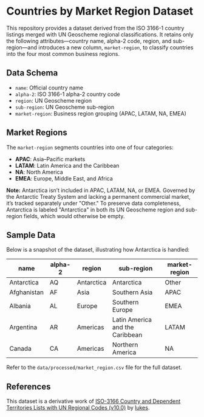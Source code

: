 # Countries by Market Region Dataset

This repository provides a dataset derived from the ISO 3166-1 country listings merged with UN Geoscheme regional classifications. It retains only the following attributes—country name, alpha-2 code, region, and sub-region—and introduces a new column, `market-region`, to classify countries into the four most common business regions.

## Data Schema

- `name`: Official country name
- `alpha-2`: ISO 3166-1 alpha-2 country code  
- `region`: UN Geoscheme region
- `sub-region`: UN Geoscheme sub-region  
- `market-region`: Business region grouping (APAC, LATAM, NA, EMEA)

## Market Regions

The `market-region` segments countries into one of four categories:

- **APAC**: Asia–Pacific markets
- **LATAM**: Latin America and the Caribbean  
- **NA**: North America  
- **EMEA**: Europe, Middle East, and Africa  

**Note:** Antarctica isn’t included in APAC, LATAM, NA, or EMEA. Governed by the Antarctic Treaty System and lacking a permanent commercial market, it’s tracked separately under "Other." To preserve data completeness, Antarctica is labeled "Antarctica" in both its UN Geoscheme region and sub-region fields, which would otherwise be empty.

## Sample Data

Below is a snapshot of the dataset, illustrating how Antarctica is handled:

| name         | alpha-2 | region      | sub-region                         | market-region |
|--------------|---------|-------------|------------------------------------|---------------|
| Antarctica   | AQ      | Antarctica  | Antarctica                         | Other         |
| Afghanistan  | AF      | Asia        | Southern Asia                      | APAC          |
| Albania      | AL      | Europe      | Southern Europe                    | EMEA          |
| Argentina    | AR      | Americas    | Latin America and the Caribbean    | LATAM         |
| Canada       | CA      | Americas    | Northern America                   | NA            |

Refer to the `data/processed/market_region.csv` file for the full dataset.

## References

This dataset is a derivative work of [ISO-3166 Country and Dependent Territories Lists with UN Regional Codes (v10.0)](https://github.com/lukes/ISO-3166-Countries-with-Regional-Codes) by [lukes](https://github.com/lukes).
